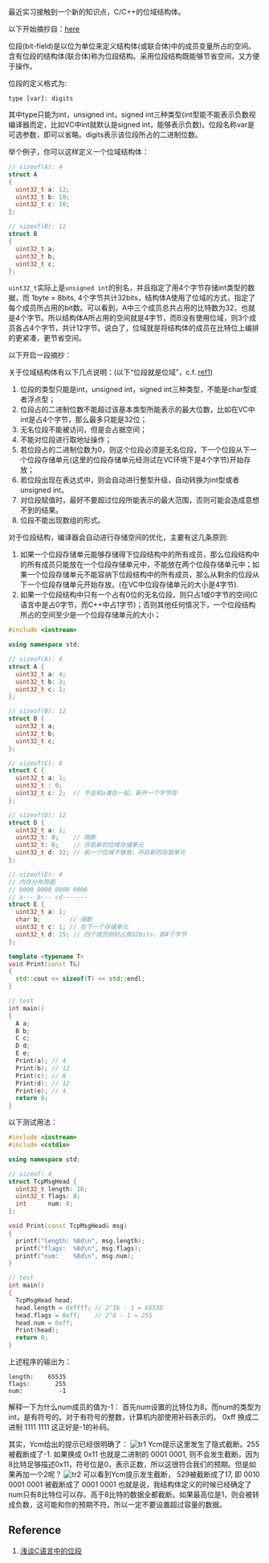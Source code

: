 
最近实习接触到一个新的知识点，C/C++的位域结构体。

以下开始摘抄自：[here][1]

位段(bit-field)是以位为单位来定义结构体(或联合体)中的成员变量所占的空间。含有位段的结构体(联合体)称为位段结构。采用位段结构既能够节省空间，又方便于操作。

位段的定义格式为:
```
type [var]: digits
```
其中type只能为int，unsigned int，signed int三种类型(int型能不能表示负数视编译器而定，比如VC中int就默认是signed int，能够表示负数)。位段名称var是可选参数，即可以省略。digits表示该位段所占的二进制位数。

举个例子，你可以这样定义一个位域结构体：
```c++
// sizeof(A): 4
struct A
{
  uint32_t a: 12;
  uint32_t b: 10;
  uint32_t c: 10;
};

// sizeof(B): 12
struct B
{
  uint32_t a;
  uint32_t b;
  uint32_t c;
};
```
`uint32_t`实际上是`unsigned int`的别名，并且指定了用4个字节存储int类型的数据，而 1byte = 8bits, 4个字节共计32bits，结构体A使用了位域的方式，指定了每个成员所占用的bit数。可以看到，A中三个成员总共占用的比特数为32，也就是4个字节。所以结构体A所占用的空间就是4字节，而B没有使用位域，则3个成员各占4个字节，共计12字节。说白了，位域就是将结构体的成员在比特位上编排的更紧凑，更节省空间。

以下开启一段摘抄：

关于位域结构体有以下几点说明：(以下“位段就是位域”，c.f. [ref1][1])
1. 位段的类型只能是int，unsigned int，signed int三种类型，不能是char型或者浮点型；
2. 位段占的二进制位数不能超过该基本类型所能表示的最大位数，比如在VC中int是占4个字节，那么最多只能是32位；
3. 无名位段不能被访问，但是会占据空间；
4. 不能对位段进行取地址操作；
5. 若位段占的二进制位数为0，则这个位段必须是无名位段，下一个位段从下一个位段存储单元(这里的位段存储单元经测试在VC环境下是4个字节)开始存放；
6. 若位段出现在表达式中，则会自动进行整型升级，自动转换为int型或者unsigned int。
7. 对位段赋值时，最好不要超过位段所能表示的最大范围，否则可能会造成意想不到的结果。
8. 位段不能出现数组的形式。

对于位段结构，编译器会自动进行存储空间的优化，主要有这几条原则:

1. 如果一个位段存储单元能够存储得下位段结构中的所有成员，那么位段结构中的所有成员只能放在一个位段存储单元中，不能放在两个位段存储单元中；如果一个位段存储单元不能容纳下位段结构中的所有成员，那么从剩余的位段从下一个位段存储单元开始存放。(在VC中位段存储单元的大小是4字节).
2. 如果一个位段结构中只有一个占有0位的无名位段，则只占1或0字节的空间(C语言中是占0字节，而C++中占1字节)；否则其他任何情况下，一个位段结构所占的空间至少是一个位段存储单元的大小；

```c++
#include <iostream>

using namespace std;

// sizeof(A): 4
struct A {
  uint32_t a: 4;
  uint32_t b: 3;
  uint32_t c: 1;
};

// sizeof(B): 12
struct B {
  uint32_t a;
  uint32_t b;
  uint32_t c;
};

// sizeof(C): 8
struct C {
  uint32_t a: 1;
  uint32_t : 0;
  uint32_t c: 2;  // 不会和a凑在一起，新开一个字节存
};

// sizeof(D): 12
struct D {
  uint32_t a: 1;
  uint32_t: 0;    // 隔断
  uint32_t: 6;    // 开启新的位域存储单元
  uint32_t d: 32; // 前一个位域不够放，开启新的存放单元
};

// sizeof(E): 4
// 内存分布简图
// 0000 0000 0000 0000
// a--- b--- cd-------
struct E {
  uint32_t a: 1;
  char b;        // 隔断
  uint32_t c: 1; // 在下一个存储单元
  uint32_t d: 15; // 四个成员刚好占用32bits，即4个字节
};

template <typename T>
void Print(const T&)
{
  std::cout << sizeof(T) << std::endl;
}

// test
int main()
{
  A a;
  B b;
  C c;
  D d;
  E e;
  Print(a); // 4
  Print(b); // 12
  Print(c); // 8
  Print(d); // 12
  Print(e); // 4
  return 0;
}
```

以下测试用法：
```c++
#include <iostream>
#include <cstdio>

using namespace std;

// sizeof: 4
struct TcpMsgHead {
  uint32_t length: 16;
  uint32_t flags: 8;
  int      num: 8;
};

void Print(const TcpMsgHead& msg)
{
  printf("length: %8d\n", msg.length);
  printf("flags:  %8d\n", msg.flags);
  printf("num:    %8d\n", msg.num);
}

// test
int main()
{
  TcpMsgHead head;
  head.length = 0xffff; // 2^16 - 1 = 65535
  head.flags = 0xff;    // 2^8 - 1 = 255
  head.num = 0xff;
  Print(head);
  return 0;
}
```
上述程序的输出为：
```
length:    65535
flags:       255
num:          -1
```
解释一下为什么num成员的值为-1：
首先num设置的比特位为8，而num的类型为int，是有符号的。对于有符号的整数，计算机内部使用补码表示的。
0xff 换成二进制
1111 1111
这正好是-1的补码。

其实，Ycm给出的提示已经很明确了：
![tr1](tr1.png)
Ycm提示这里发生了隐式截断。255被截断成了-1. 如果换成 0x11 也就是二进制的 0001 0001, 则不会发生截断，因为8比特足够描述0x11，符号位是0，表示正数，所以这很符合我们的预期。但是如果再加一个2呢？
![tr2](tr2.png)
可以看到Ycm提示发生截断，
529被截断成了17, 即
0010 0001 0001 被截断成了 0001 0001
也就是说，我结构体定义的时候已经确定了num只有8比特位可以存。高于8比特的数据全都截断。如果最高位是1，则会被转成负数，这可能和你的预期不符。所以一定不要设置超过容量的数据。

## Reference

1. [浅谈C语言中的位段][1]

[1]: https://www.cnblogs.com/dolphin0520/archive/2011/10/14/2212590.html
